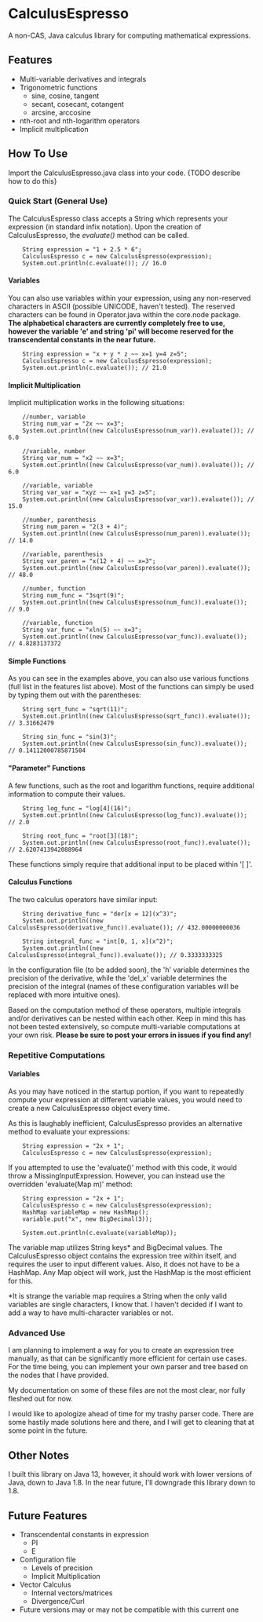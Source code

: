 # CalculusEspresso
A non-CAS, Java calculus library for computing mathematical expressions. 

## Features
- Multi-variable derivatives and integrals
- Trigonometric functions
    - sine, cosine, tangent
    - secant, cosecant, cotangent
    - arcsine, arccosine
- nth-root and nth-logarithm operators
- Implicit multiplication

## How To Use
Import the CalculusEspresso.java class into your code. {TODO describe how to do this}

### Quick Start (General Use)
The CalculusEspresso class accepts a String which represents your expression (in
standard infix notation). Upon the creation of CalculusEspresso, the *evaluate()* 
method can be called.
```$xslt
    String expression = "1 + 2.5 * 6";
    CalculusEspresso c = new CalculusEspresso(expression);
    System.out.println(c.evaluate()); // 16.0
```
#### Variables
You can also use variables within your expression, using any non-reserved characters
in ASCII (possible UNICODE, haven't tested). The reserved characters can be found in
Operator.java within the core.node package. **The alphabetical characters are currently
completely free to use, however the variable 'e' and string 'pi' will become reserved
for the transcendental constants in the near future.**
```$xslt
    String expression = "x + y * z ~~ x=1 y=4 z=5";
    CalculusEspresso c = new CalculusEspresso(expression);
    System.out.println(c.evaluate()); // 21.0
```
#### Implicit Multiplication
Implicit multiplication works in the following situations:
```$xslt
    //number, variable
    String num_var = "2x ~~ x=3";
    System.out.println((new CalculusEspresso(num_var)).evaluate()); // 6.0
    
    //variable, number
    String var_num = "x2 ~~ x=3";
    System.out.println((new CalculusEspresso(var_num)).evaluate()); // 6.0
    
    //variable, variable
    String var_var = "xyz ~~ x=1 y=3 z=5";
    System.out.println((new CalculusEspresso(var_var)).evaluate()); // 15.0

    //number, parenthesis
    String num_paren = "2(3 + 4)";
    System.out.println((new CalculusEspresso(num_paren)).evaluate()); // 14.0
    
    //variable, parenthesis
    String var_paren = "x(12 + 4) ~~ x=3";
    System.out.println((new CalculusEspresso(var_paren)).evaluate()); // 48.0

    //number, function
    String num_func = "3sqrt(9)";
    System.out.println((new CalculusEspresso(num_func)).evaluate()); // 9.0

    //variable, function
    String var_func = "xln(5) ~~ x=3";
    System.out.println((new CalculusEspresso(var_func)).evaluate()); // 4.8283137372
```
#### Simple Functions
As you can see in the examples above, you can also use various functions (full list in the
features list above).
Most of the functions can simply be used by typing them out with the parentheses:
```$xslt
    String sqrt_func = "sqrt(11)";
    System.out.println((new CalculusEspresso(sqrt_func)).evaluate()); // 3.31662479

    String sin_func = "sin(3)";
    System.out.println((new CalculusEspresso(sin_func)).evaluate()); // 0.14112000785871504
```
#### "Parameter" Functions
A few functions, such as the root and logarithm functions, require additional information
to compute their values.
```$xslt
    String log_func = "log[4](16)";
    System.out.println((new CalculusEspresso(log_func)).evaluate()); // 2.0

    String root_func = "root[3](18)";
    System.out.println((new CalculusEspresso(root_func)).evaluate()); // 2.6207413942088964
```
These functions simply require that additional input to be placed within '[ ]'.

#### Calculus Functions
The two calculus operators have similar input:
```$xslt
    String derivative_func = "der[x = 12](x^3)";
    System.out.println((new CalculusEspresso(derivative_func)).evaluate()); // 432.00000000036

    String integral_func = "int[0, 1, x](x^2)";
    System.out.println((new CalculusEspresso(integral_func)).evaluate()); // 0.3333333325
```
In the configuration file (to be added soon), the 'h' variable determines the precision of
the derivative, while the 'del_x' variable determines the precision of the integral (names
of these configuration variables will be replaced with more intuitive ones).

Based on the computation method of these operators, multiple integrals and/or derivatives
can be nested within each other. Keep in mind this has not been tested extensively, so
compute multi-variable computations at your own risk. **Please be sure to post your errors in
issues if you find any!**

### Repetitive Computations
#### Variables
As you may have noticed in the startup portion, if you want to repeatedly compute your 
expression at different variable values, you would need to create a new CalculusEspresso 
object every time.

As this is laughably inefficient, CalculusEspresso provides an alternative method to evaluate
your expressions:
```$xslt
    String expression = "2x + 1";
    CalculusEspresso c = new CalculusEspresso(expression);
```
If you attempted to use the 'evaluate()' method with this code, it would throw a
MissingInputExpression. However, you can instead use the overridden 'evaluate(Map m)' method:
```$xslt
    String expression = "2x + 1";
    CalculusEspresso c = new CalculusEspresso(expression);
    HashMap variableMap = new HashMap();
    variable.put("x", new BigDecimal(3));

    System.out.println(c.evaluate(variableMap)); 
```
The variable map utilizes String keys* and BigDecimal values. The CalculusEspresso object
contains the expression tree within itself, and requires the user to input different values.
Also, it does not have to be a HashMap. Any Map object will work, just the HashMap is the most
efficient for this.

*It is strange the variable map requires a String when the only valid variables are
single characters, I know that. I haven't decided if I want to add a way to have multi-character
variables or not.

### Advanced Use
I am planning to implement a way for you to create an expression tree manually, as that can
be significantly more efficient for certain use cases. For the time being, you can implement
your own parser and tree based on the nodes that I have provided.

My documentation on some of these files are not the most clear, nor fully fleshed out for now.

I would like to apologize ahead of time for my trashy parser code. There are some hastily made
solutions here and there, and I will get to cleaning that at  some point in the future.

## Other Notes
I built this library on Java 13, however, it should work with lower versions of Java, 
down to Java 1.8. In the near future, I'll downgrade this library down to 1.8. 

## Future Features
- Transcendental constants in expression
    - PI
    - E
- Configuration file
    - Levels of precision
    - Implicit Multiplication
- Vector Calculus
    - Internal vectors/matrices
    - Divergence/Curl
- Future versions may or may not be compatible with this current one